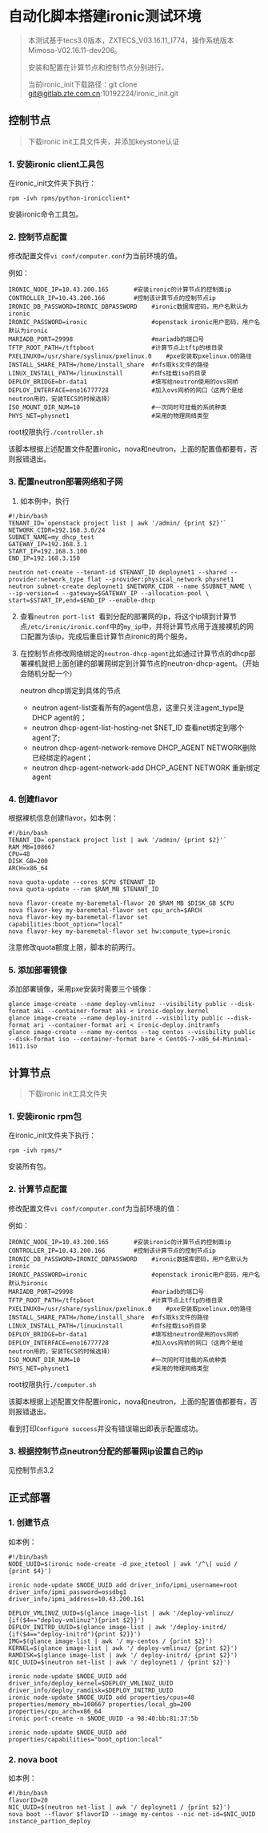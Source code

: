 # 自动化脚本搭建ironic测试环境

> 本测试基于tecs3.0版本，ZXTECS_V03.16.11_I774，操作系统版本Mimosa-V02.16.11-dev206。
>
> 安装和配置在计算节点和控制节点分别进行。
>
> 当前ironic_init下载路径：git clone git@gitlab.zte.com.cn:10192224/ironic_init.git

## 控制节点

>  下载ironic init工具文件夹，并添加keystone认证

### 1. 安装ironic client工具包

在ironic_init文件夹下执行：

```shell
rpm -ivh rpms/python-ironicclient*
```

安装ironic命令工具包。

### 2. 控制节点配置

修改配置文件`vi conf/computer.conf`为当前环境的值。

例如：

```shell
IRONIC_NODE_IP=10.43.200.165       #安装ironic的计算节点的控制面ip
CONTROLLER_IP=10.43.200.166        #控制该计算节点的控制节点ip
IRONIC_DB_PASSWORD=IRONIC_DBPASSWORD    #ironic数据库密码，用户名默认为ironic
IRONIC_PASSWORD=ironic					#openstack ironic用户密码，用户名默认为ironic
MARIADB_PORT=29998						#mariadb的端口号
TFTP_ROOT_PATH=/tftpboot				#计算节点上tftp的根目录
PXELINUX0=/usr/share/syslinux/pxelinux.0    #pxe安装取pxelinux.0的路径
INSTALL_SHARE_PATH=/home/install_share  #nfs取ks文件的路径
LINUX_INSTALL_PATH=/linuxinstall		#nfs挂载iso的目录
DEPLOY_BRIDGE=br-data1					#填写给neutron使用的ovs网桥
DEPLOY_INTERFACE=eno16777728			#加入ovs网桥的网口（这两个是给neutron用的，安装TECS的时候选择）
ISO_MOUNT_DIR_NUM=10					#一次同时可挂载的系统种类
PHYS_NET=physnet1						#采用的物理网络类型
```

root权限执行`./controller.sh`

该脚本根据上述配置文件配置ironic，nova和neutron，上面的配置值都要有，否则报错退出。

### 3. 配置neutron部署网络和子网

1. 如本例中，执行

```shell
#!/bin/bash
TENANT_ID=`openstack project list | awk '/admin/ {print $2}'`
NETWORK_CIDR=192.168.3.0/24
SUBNET_NAME=my_dhcp_test
GATEWAY_IP=192.168.3.1
START_IP=192.168.3.100
END_IP=192.168.3.150

neutron net-create --tenant-id $TENANT_ID deploynet1 --shared --provider:network_type flat --provider:physical_network physnet1
neutron subnet-create deploynet1 $NETWORK_CIDR --name $SUBNET_NAME \
--ip-version=4 --gateway=$GATEWAY_IP --allocation-pool \
start=$START_IP,end=$END_IP --enable-dhcp
```

2. 查看`neutron port-list `看到分配的部署网的ip，将这个ip填到计算节点`/etc/ironic/ironic.conf`中的`my_ip`中，并将计算节点用于连接裸机的网口配置为该ip，完成后重启计算节点ironic的两个服务。

3. 在控制节点修改网络绑定的`neutron-dhcp-agent`比如通过计算节点的dhcp部署裸机就把上面创建的部署网绑定到计算节点的neutron-dhcp-agent。（开始会随机分配一个）

   neutron dhcp绑定到具体的节点

   - neutron agent-list查看所有的agent信息，这里只关注agent_type是DHCP agent的；
   - neutron dhcp-agent-list-hosting-net $NET_ID 查看net绑定到哪个agent了;
   - neutron dhcp-agent-network-remove DHCP_AGENT NETWORK删除已经绑定的agent；
   - neutron dhcp-agent-network-add DHCP_AGENT NETWORK 重新绑定agent

### 4. 创建flavor

根据裸机信息创建flavor，如本例：

```shell
#!/bin/bash
TENANT_ID=`openstack project list | awk '/admin/ {print $2}'`
RAM_MB=108667
CPU=48
DISK_GB=200
ARCH=x86_64

nova quota-update --cores $CPU $TENANT_ID
nova quota-update --ram $RAM_MB $TENANT_ID

nova flavor-create my-baremetal-flavor 20 $RAM_MB $DISK_GB $CPU
nova flavor-key my-baremetal-flavor set cpu_arch=$ARCH
nova flavor-key my-baremetal-flavor set capabilities:boot_option="local"
nova flavor-key my-baremetal-flavor set hw:compute_type=ironic
```

注意修改quota额度上限，脚本的前两行。

### 5. 添加部署镜像

添加部署镜像，采用pxe安装时需要三个镜像：

```shell
glance image-create --name deploy-vmlinuz --visibility public --disk-format aki --container-format aki < ironic-deploy.kernel
glance image-create --name deploy-initrd --visibility public --disk-format ari --container-format ari < ironic-deploy.initramfs
glance image-create --name my-centos --tag centos --visibility public --disk-format iso --container-format bare < CentOS-7-x86_64-Minimal-1611.iso
```

## 计算节点

> 下载ironic init工具文件夹

### 1. 安装ironic rpm包

在ironic_init文件夹下执行：

```shell
rpm -ivh rpms/*
```

安装所有包。

### 2. 计算节点配置

修改配置文件`vi conf/computer.conf`为当前环境的值：

例如：

```shell
IRONIC_NODE_IP=10.43.200.165       #安装ironic的计算节点的控制面ip
CONTROLLER_IP=10.43.200.166        #控制该计算节点的控制节点ip
IRONIC_DB_PASSWORD=IRONIC_DBPASSWORD    #ironic数据库密码，用户名默认为ironic
IRONIC_PASSWORD=ironic					#openstack ironic用户密码，用户名默认为ironic
MARIADB_PORT=29998						#mariadb的端口号
TFTP_ROOT_PATH=/tftpboot				#计算节点上tftp的根目录
PXELINUX0=/usr/share/syslinux/pxelinux.0    #pxe安装取pxelinux.0的路径
INSTALL_SHARE_PATH=/home/install_share  #nfs取ks文件的路径
LINUX_INSTALL_PATH=/linuxinstall		#nfs挂载iso的目录
DEPLOY_BRIDGE=br-data1					#填写给neutron使用的ovs网桥
DEPLOY_INTERFACE=eno16777728			#加入ovs网桥的网口（这两个是给neutron用的，安装TECS的时候选择）
ISO_MOUNT_DIR_NUM=10					#一次同时可挂载的系统种类
PHYS_NET=physnet1						#采用的物理网络类型
```

root权限执行`./computer.sh`

该脚本根据上述配置文件配置ironic，nova和neutron，上面的配置值都要有，否则报错退出。

看到打印`Configure success`并没有错误输出即表示配置成功。

### 3. 根据控制节点neutron分配的部署网ip设置自己的ip

见控制节点3.2

## 正式部署

### 1. 创建节点

如本例：

```shell
#!/bin/bash
NODE_UUID=$(ironic node-create -d pxe_ztetool | awk '/^\| uuid / {print $4}')

ironic node-update $NODE_UUID add driver_info/ipmi_username=root driver_info/ipmi_password=ossdbg1 driver_info/ipmi_address=10.43.200.161

DEPLOY_VMLINUZ_UUID=$(glance image-list | awk '/deploy-vmlinuz/ {if($4=="deploy-vmlinuz"){print $2}}')
DEPLOY_INITRD_UUID=$(glance image-list | awk '/deploy-initrd/ {if($4=="deploy-initrd"){print $2}}')
IMG=$(glance image-list | awk '/ my-centos / {print $2}')
KERNEL=$(glance image-list | awk '/ deploy-vmlinuz/ {print $2}')
RAMDISK=$(glance image-list | awk '/ deploy-initrd/ {print $2}')
NIC_UUID=$(neutron net-list | awk '/ deploynet1 / {print $2}')

ironic node-update $NODE_UUID add driver_info/deploy_kernel=$DEPLOY_VMLINUZ_UUID driver_info/deploy_ramdisk=$DEPLOY_INITRD_UUID
ironic node-update $NODE_UUID add properties/cpus=48 properties/memory_mb=108667 properties/local_gb=200 properties/cpu_arch=x86_64
ironic port-create -n $NODE_UUID -a 98:40:bb:81:37:5b

ironic node-update $NODE_UUID add properties/capabilities="boot_option:local"
```

### 2. nova boot

如本例：

```shell
#!/bin/bash
flavorID=20
NIC_UUID=$(neutron net-list | awk '/ deploynet1 / {print $2}')
nova boot --flavor $flavorID --image my-centos --nic net-id=$NIC_UUID instance_partion_deploy
```